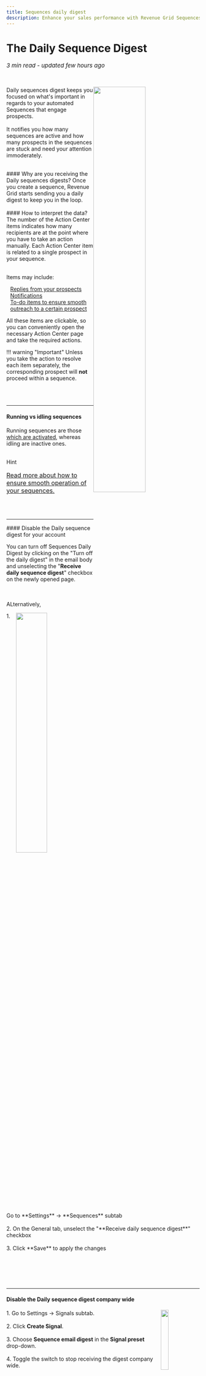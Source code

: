 ```yaml
---
title: Sequences daily digest
description: Enhance your sales performance with Revenue Grid Sequences daily digest
---
```


  
# The Daily Sequence Digest

<p style="font-size:15px"><i>3 min read - updated few hours ago</i> </p>
<!-- ShareThis BEGIN -->
<div class="addthis_inline_share_toolbox"></div>
<!-- End ShareThis -->
<br>

<p> <img src="../../assets/images/03092022/seq-digest.png" style="margin-right:15px;  float: right; width: 52%; height: 52%;"></p>

Daily sequences digest keeps you focused on what's important in regards to your automated Sequences that engage prospects.
<br><br>
It notifies you how many sequences are active and how many prospects in the sequences are stuck and need your attention immoderately.

<br>
#### Why are you receiving the Daily sequences digests?
Once you create a sequence, Revenue Grid starts sending you a daily digest to keep you in the loop.
<br>

<br>
#### How to interpret the data?
The number of the Action Center items indicates how many recipients are at the point where you have to take an action manually. Each Action Center item is related to a single prospect in your sequence.<br><br>

Items may include:
<p style="margin-left:2%;">
<a href="../Replies/">Replies from your prospects</a> <br>
<a href="../Notifications/">Notifications</a> <br>
<a href="../to-dos/">To-do items to ensure smooth outreach to a certain prospect</a> <br>
</p>

All these items are clickable, so you can conveniently open the necessary Action Center page and take the required actions.

!!! warning "Important"
    Unless you take the action to resolve each item separately, the corresponding prospect will **not** proceed within a sequence.


<br><br><hr>

#### Running vs idling sequences

Running sequences are those <a href="../Create-new-sequence/#activate_the_sequence">which are activated</a>, whereas idling are inactive ones. 
<br><br>


<div class="admonition hint">
<p class="admonition-title">Hint</p>
<p style="font-size:16px"><a href="../Planner/"> Read more about how to ensure smooth operation of your sequences.</a></p>
</div>

</p>
<br><br>
<hr>
#### Disable the Daily sequence digest for your account

You can turn off Sequences Daily Digest by clicking on the "Turn off the daily digest" in the email body and unselecting the "**Receive daily sequence digest**" checkbox on the newly opened page.

<br><br>
ALternatively,

<p> <img src="../../assets/images/11032022/daily-sequence-digest.png" style="margin-left:15px;  float: right; width:40%;"></p>
1. Go to **Settings** → **Sequences** subtab<br><br>
2. On the General tab, unselect the "**Receive daily sequence digest**" checkbox<br><br>
3. Click **Save** to apply the changes<br>

<br><br><br><br>
<hr>

#### Disable the Daily sequence digest company wide

<p> <img src="../../assets/images/03092022/open-settings.png" style="margin-left:15px;  float: right; width: 20%; height: 20%;">
1. Go to Settings → Signals subtab.<br><br>
2. Click <b>Create Signal</b>. <br><br>
3. Choose <b>Sequence email digest</b> in the <b>Signal preset</b> drop-down.<br><br>
4. Toggle the switch to stop receiving the digest company wide.
</p>

<img src="../../assets/images/03092022/enable-digest.png" style="margin-left:15px;  width: 100%; height: 100%;">
<br><br>












